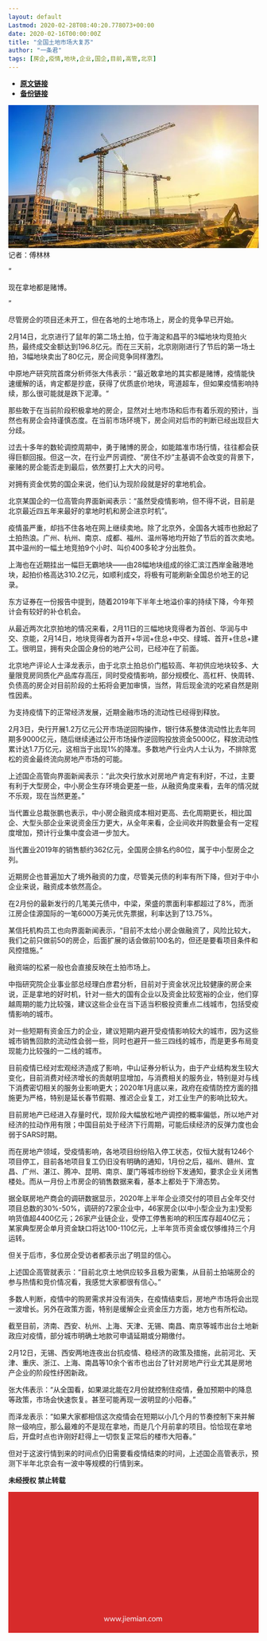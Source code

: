 ```yaml
---
layout: default
Lastmod: 2020-02-28T08:40:20.778073+00:00
date: 2020-02-16T00:00:00Z
title: "全国土地市场大复苏"
author: "一条君"
tags: [房企,疫情,地块,企业,国企,目前,高管,北京]
---
```


* [**原文链接**](http://mp.weixin.qq.com/s?__biz=MjM5NTE0ODc2Nw==&mid=2650463456&idx=1&sn=a22c783b99ff1b73108f2758227854b6&chksm=bef29a5089851346e88540121485b42c8d39fc49c6fc964a787f8de677348f8f7ab4efe3a164#rd)
* [**备份链接**](http://archive.today/Rmqgr)


![](/images/post/4ab0821998e2fb0bea0679227f66aa1b.jpg)记者：傅林林

“

  

现在拿地都是赌博。

  

”

尽管房企的项目还未开工，但在各地的土地市场上，房企的竞争早已开始。  

2月14日，北京进行了鼠年的第二场土拍，位于海淀和昌平的3幅地块均竞拍火热，最终成交金额达到196.8亿元。而在三天前，北京刚刚进行了节后的第一场土拍，3幅地块卖出了80亿元，房企间竞争同样激烈。

中原地产研究院首席分析师张大伟表示：“最近敢拿地的其实都是赌博，疫情能快速缓解的话，肯定都是抄底，获得了优质底价地块，弯道超车，但如果疫情影响持续，那么很可能就是跌下泥潭。“

那些敢于在当前阶段积极拿地的房企，显然对土地市场和后市有着乐观的预计，当然也有房企会持谨慎态度。在当前市场环境下，房企间对后市的判断已经出现巨大分歧。

过去十多年的数轮调控周期中，勇于赌博的房企，如能踏准市场行情，往往都会获得巨额回报。但这一次，在行业严厉调控、“房住不炒”主基调不会改变的背景下，豪赌的房企能否走到最后，依然要打上大大的问号。

对拥有资金优势的国企来说，他们认为现阶段就是好的拿地机会。

北京某国企的一位高管向界面新闻表示：“虽然受疫情影响，但不得不说，目前是北京最近四五年来最好的拿地时机和房企进京时机”。

疫情虽严重，却挡不住各地在网上继续卖地。除了北京外，全国各大城市也掀起了土拍热浪。广州、杭州、南京、成都、福州、温州等地均开始了节后的首次卖地。其中温州的一幅土地竞拍9个小时、叫价400多轮才分出胜负。

上海也在近期挂出一幅巨无霸地块——由28幅地块组成的徐汇滨江西岸金融港地块，起拍价格高达310.2亿元，如顺利成交，将极有可能刷新全国总价地王的记录。

东方证券在一份报告中提到，随着2019年下半年土地溢价率的持续下降，今年预计会有较好的补仓机会。

从最近两次北京拍地的情况来看，2月11日的三幅地块竞得者为首创、华润与中交、京能，2月14日，地块竞得者为首开+华润+住总+中交、绿城、首开+住总+建工。很明显，拥有央企国企身份的地产公司，已经冲在了前面。

北京地产评论人士泽龙表示，由于北京土拍总价门槛较高、年初供应地块较多、大量限竞房同质化产品库存高压，同时受疫情影响，部分规模化、高杠杆、快周转、负债高的房企对目前阶段的土拓将会更加审慎，当然，背后现金流的吃紧自然是刚性因素。

为支持疫情下的正常经济发展，近期金融市场的流动性已经得到释放。

2月3日，央行开展1.2万亿元公开市场逆回购操作，银行体系整体流动性比去年同期多9000亿元，随后继续通过公开市场操作逆回购投放资金5000亿，释放流动性累计达1.7万亿元，这相当于出现1%的降准。多数地产行业内人士认为，不排除宽松的资金最终流向房地产市场的可能。

上述国企高管向界面新闻表示：“此次央行放水对房地产肯定有利好，不过，主要有利于大型房企，中小房企生存环境会更差一些，从融资角度来看，去年的情况就不乐观，现在当然更差。”

当代置业总裁张鹏也表示，中小房企融资成本相对更高、去化周期更长，相比国企、大型头部企业来说资金压力更大，从全年来看，企业间收并购数量会有一定程度增加，预计行业集中度会进一步加大。

当代置业2019年的销售额约362亿元，全国房企排名约80位，属于中小型房企之列。

近期房企也普遍加大了境外融资的力度，尽管美元债的利率有所下降，但对于中小企业来说，融资成本依然高企。

在2月份的最新发行的几笔美元债中，中梁，荣盛的票面利率都超过了8%，而浙江房企佳源国际的一笔6000万美元优先票据，利率达到了13.75%。

某信托机构员工也向界面新闻表示，“目前不太给小房企做融资了，风险比较大，我们之前只做前50的房企，后面扩展的话会做前100名的，但还是要看项目条件和风控措施。”

融资端的松紧一般也会直接反映在土拍市场上。

中指研究院企业事业部总经理白彦君分析，目前对于资金状况比较健康的房企来说，正是拿地的好时机，针对一些大的国有企业以及资金比较宽裕的企业，他们穿越周期的能力比较强，建议这些企业在当下适当积极投资重点二线城市，包括受疫情影响的城市。

对一些短期有资金压力的企业，建议短期内避开受疫情影响较大的城市，因为这些城市销售回款的流动性会弱一些，同时也避开一些三四线的城市，而是更多布局变现能力比较强的一二线的城市。

目前疫情已经对宏观经济造成了影响，中山证券分析认为，由于产业结构发生较大变化，目前消费对经济增长的贡献明显增加，与消费相关的服务业，特别是对与线下消费密切相关的服务业影响更大；2020年1月底以来，政府在疫情防控方面的措施更为严格，特别是延长春节假期、推迟企业复工，对工业生产的影响比较大。

目前房地产已经进入存量时代，现阶段大幅放松地产调控的概率偏低，所以地产对经济的拉动作用有限；中国目前处于经济下行周期，可能后续经济的反弹力度也会弱于SARS时期。

而在房地产领域，受疫情影响，各地项目纷纷陷入停工状态，仅恒大就有1246个项目停工，目前各地项目复工仍旧没有明确的通知，1月份之后，福州、赣州、宜昌、广州、湛江、腾冲、昆明、南京、厦门等城市纷纷下发通知，要求企业关闭售楼处。而从一月份上市房企的销售数据来看，基本上都处于下滑态势。

据全联房地产商会的调研数据显示，2020年上半年企业须交付的项目占全年交付项目总数的30%-50%，调研的72家企业中，46家房企(以中小型企业为主)受影响货值超4400亿元；26家产业链企业，受停工停售影响的积压库存超40亿元；某家典型房企单月资金缺口将达100-110亿元，上半年货币资金或仅够维持三个月运转。

但关于后市，多位房企受访者都表示出了明显的信心。

上述国企高管就表示：“目前北京土地供应较多且极为密集，从目前土拍端房企的参与热情和竞价情况看，我感觉大家都很有信心。”

多数人判断，疫情中的购房需求并没有消失，在疫情结束后，房地产市场将会出现一波增长。另外在政策方面，特别是缓解企业资金压力方面，地方也有所松动。

截至目前，济南、西安、杭州、上海、天津、无锡、南昌、南京等城市出台土地新政应对疫情，部分城市明确土地款可申请延期或分期缴付。

2月12日，无锡、西安两地连夜出台抗疫情、稳经济的政策及措施，此前河北、天津、重庆、浙江、上海、南昌等10余个省市也出台了针对房地产行业尤其是房地产企业的阶段性纾困新政。

张大伟表示：“从全国看，如果湖北能在2月份就控制住疫情，叠加预期中的降息等政策，市场会快速恢复。甚至可能再现一波明显的小阳春。”

而泽龙表示：“如果大家都相信这次疫情会在短期以小几个月的节奏控制下来并解除一级响应，那么最难的不是现在拿地，而是几个月前拿的项目。恰恰现在拿地后，开盘时点也许刚好赶得上一切恢复正常后的楼市大阳春。”

但对于这波行情到来的时间点仍旧需要看疫情结束的时间，上述国企高管表示，预测下半年北京会有一波中等规模的行情到来。

  

**未经授权 禁止转载**

  

  

![](/images/post/3ef9527fd7edfb43b0c70486c7a956af.jpg)

